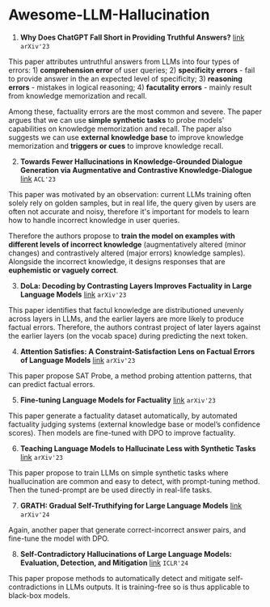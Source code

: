 # Awesome-LLM-Hallucination

1. **Why Does ChatGPT Fall Short in Providing Truthful Answers?** [link](https://arxiv.org/abs/2304.10513) `arXiv'23`

This paper attributes untruthful answers from LLMs into four types of errors: 1) **comprehension error** of user queries; 2) **specificity errors** - fail to provide answer in the an expected level of specificity; 3) **reasoning errors** - mistakes in logical reasoning; 4) **facutality errors** - mainly result from knowledge memorization and recall.

Among these, factuality errors are the most common and severe. The paper argues that we can use **simple synthetic tasks** to probe models' capabilities on knowledge memorization and recall. The paper also suggests we can use **external knowledge base** to improve knowledge memorization and **triggers or cues** to improve knowledge recall.

2. **Towards Fewer Hallucinations in Knowledge-Grounded Dialogue Generation via Augmentative and Contrastive Knowledge-Dialogue** [link](https://aclanthology.org/2023.acl-short.148/) `ACL'23`

This paper was motivated by an observation: current LLMs training often solely rely on golden samples, but in real life, the query given by users are often not accurate and noisy, therefore it's important for models to learn how to handle incorrect knowledge in user queries.

Therefore the authors propose to **train the model on examples with different levels of incorrect knowledge** (augmentatively altered (minor changes) and contrastively altered (major errors) knowledge samples). Alongside the incorrect knowledge, it designs responses that are **euphemistic or vaguely correct**.

3. **DoLa: Decoding by Contrasting Layers Improves Factuality in Large Language Models** [link](https://arxiv.org/abs/2309.03883) `arXiv'23`

This paper identifies that factul knowledge are distributioned unevenly across layers in LLMs, and the earlier layers are more likely to produce factual errors. Therefore, the authors contrast project of later layers against the earlier layers (on the vocab space) during predicting the next token.

4. **Attention Satisfies: A Constraint-Satisfaction Lens on Factual Errors of Language Models** [link](https://arxiv.org/abs/2309.15098) `arXiv'23`

This paper propose SAT Probe, a method probing attention patterns, that can predict factual errors.

5. **Fine-tuning Language Models for Factuality** [link](https://arxiv.org/abs/2311.08401) `arXiv'23`

This paper generate a factuality dataset automatically, by automated factuality judging systems (external knowledge base or model’s confidence scores). Then models are fine-tuned with DPO to improve factuality.

6. **Teaching Language Models to Hallucinate Less with Synthetic Tasks** [link](https://arxiv.org/abs/2310.06827) `arXiv'23`

This paper propose to train LLMs on simple synthetic tasks where huallucination are common and easy to detect, with prompt-tuning method. Then the tuned-prompt are be used directly in real-life tasks.

7. **GRATH: Gradual Self-Truthifying for Large Language Models** [link](https://arxiv.org/abs/2401.12292) `arXiv'24`

Again, another paper that generate correct-incorrect answer pairs, and fine-tune the model with DPO.

8. **Self-Contradictory Hallucinations of Large Language Models: Evaluation, Detection, and Mitigation** [link](https://arxiv.org/abs/2305.15852) `ICLR'24`

This paper propose methods to automatically detect and mitigate self-contradictions in LLMs outputs. It is training-free so is thus applicable to black-box models.

